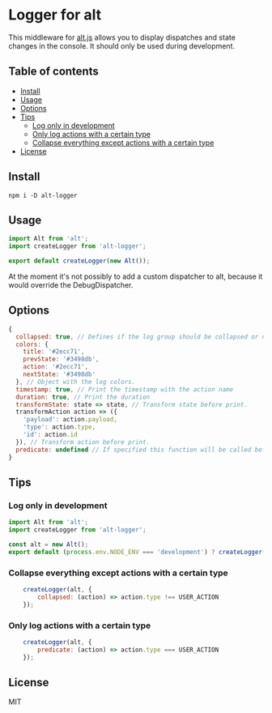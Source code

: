# Logger for alt
This middleware for [alt.js](https://github.com/goatslacker/alt) allows you to display dispatches and state changes in the console.
It should only be used during development.

## Table of contents
* [Install](#install)
* [Usage](#usage)
* [Options](#options)
* [Tips](#tipps)
  * [Log only in development](#log-only-in-development)
  * [Only log actions with a certain type](#only-log-actions-with-certain-type)
  * [Collapse everything except actions with a certain type](#collapse-everything-except-actions-with-certain-type)
* [License](#license)

## Install
`npm i -D alt-logger`

## Usage
```javascript
import Alt from 'alt';
import createLogger from 'alt-logger';

export default createLogger(new Alt());
```
At the moment it's not possibly to add a custom dispatcher to alt, because it would override the DebugDispatcher.

## Options
```javascript
{
  collapsed: true, // Defines if the log group should be collapsed or not
  colors: {
    title: '#2ecc71',
    prevState: '#3498db',
    action: '#2ecc71',
    nextState: '#3498db'
  }, // Object with the log colors.
  timestamp: true, // Print the timestamp with the action name
  duration: true, // Print the duration
  transformState: state => state, // Transform state before print.
  transformAction action => ({
    'payload': action.payload,
    'type': action.type,
    'id': action.id
  }), // Transform action before print.
  predicate: undefined // If specified this function will be called before each action is processed with this middleware. If false is returned the log process is interrupted.
}
```

## Tips
### Log only in development
```javascript
import Alt from 'alt';
import createLogger from 'alt-logger';

const alt = new Alt();
export default (process.env.NODE_ENV === 'development') ? createLogger(alt) : alt;
```

### Collapse everything except actions with a certain type
```javascript
    createLogger(alt, {
        collapsed: (action) => action.type !== USER_ACTION
    });
```

### Only log actions with a certain type
```javascript
    createLogger(alt, {
        predicate: (action) => action.type === USER_ACTION
    });
```

## License
MIT


